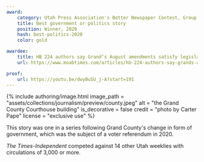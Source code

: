 ```yaml
---
award:
    category: Utah Press Association's Better Newspaper Contest, Group 2
    title: Best government or politics story
    position: Winner, 2020
    hash: best-politics-2020
    color: gold

awardee:
    title: HB 224 authors say Grand’s August amendments satisfy legislative intent
    url: https://www.moabtimes.com/articles/hb-224-authors-say-grands-august-amendments-satisfy-legislative-intent-regarding-form-of-government/

proof:
    url: https://youtu.be/dwyBuSU_j-A?start=191
---
```


{% include authoring/image.html
    image_path = "assets/collections/journalism/preview/county.jpeg"
    alt = "the Grand County Courthouse building"
    is_decorative = false
    credit = "photo by Carter Pape"
    license = "exclusive use"
%}

This story was one in a series following Grand County's change in form of government, which was the subject of a voter referendum in 2020.

_The Times-Independent_ competed against 14 other Utah weeklies with circulations of 3,000 or more.
